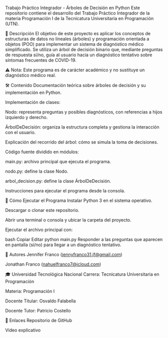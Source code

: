 Trabajo Práctico Integrador - Árboles de Decisión en Python
Este repositorio contiene el desarrollo del Trabajo Práctico Integrador de la materia Programación I de la Tecnicatura Universitaria en Programación (UTN).

📌 Descripción
El objetivo de este proyecto es aplicar los conceptos de estructuras de datos no lineales (árboles) y programación orientada a objetos (POO) para implementar un sistema de diagnóstico médico simplificado. Se utiliza un árbol de decisión binario que, mediante preguntas de respuesta sí/no, guía al usuario hacia un diagnóstico tentativo sobre síntomas frecuentes de COVID-19.

⚠️ Nota: Este programa es de carácter académico y no sustituye un diagnóstico médico real.

🛠️ Contenido
Documentación teórica sobre árboles de decisión y su implementación en Python.

Implementación de clases:

Nodo: representa preguntas y posibles diagnósticos, con referencias a hijos izquierdo y derecho.

ÁrbolDeDecisión: organiza la estructura completa y gestiona la interacción con el usuario.

Explicación del recorrido del árbol: cómo se simula la toma de decisiones.

Código fuente dividido en módulos:

main.py: archivo principal que ejecuta el programa.

nodo.py: define la clase Nodo.

arbol_decision.py: define la clase ÁrbolDeDecisión.

Instrucciones para ejecutar el programa desde la consola.

🚀 Cómo Ejecutar el Programa
Instalar Python 3 en el sistema operativo.

Descargar o clonar este repositorio.

Abrir una terminal o consola y ubicar la carpeta del proyecto.

Ejecutar el archivo principal con:

bash
Copiar
Editar
python main.py
Responder a las preguntas que aparecen en pantalla (sí/no) para llegar a un diagnóstico tentativo.

👥 Autores
Jennifer Franco (jennyfranco31.jf@gmail.com)

Jonathan Franco (nahuelfranco7@icloud.com)

🎓 Universidad Tecnológica Nacional
Carrera: Tecnicatura Universitaria en Programación

Materia: Programación I

Docente Titular: Osvaldo Falabella

Docente Tutor: Patricio Costello

🔗 Enlaces
Repositorio de GitHub

Video explicativo 

